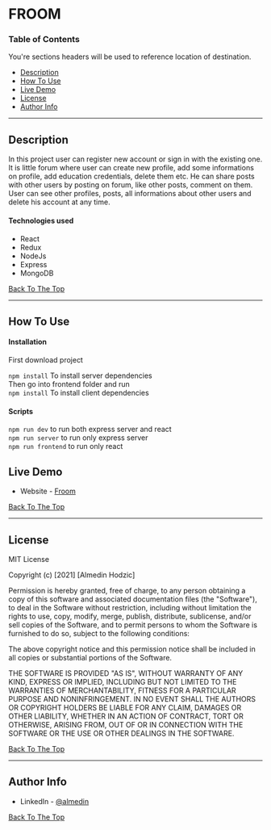 # FROOM

### Table of Contents

You're sections headers will be used to reference location of destination.

- [Description](#description)
- [How To Use](#how-to-use)
- [Live Demo](#live-demo)
- [License](#license)
- [Author Info](#author-info)

---

## Description

In this project user can register new account or sign in with the existing one.
It is little forum where user can create new profile, add some informations on profile, add education credentials, delete them etc. He can share posts with other users by posting on forum, like other posts, comment on them. User can see other profiles, posts, all informations about other users and delete his account at any time.

#### Technologies used

- React
- Redux
- NodeJs
- Express
- MongoDB

[Back To The Top](#FROOM)

---

## How To Use

#### Installation

First download project <br/>

`npm install` To install server dependencies <br/>
Then go into frontend folder and run <br/>
`npm install` To install client dependencies

#### Scripts

`npm run dev` to run both express server and react <br/>
`npm run server` to run only express server <br/>
`npm run frontend` to run only react

## Live Demo

- Website - [Froom](https://froom-best.herokuapp.com/)

[Back To The Top](#FROOM)

---

## License

MIT License

Copyright (c) [2021] [Almedin Hodzic]

Permission is hereby granted, free of charge, to any person obtaining a copy
of this software and associated documentation files (the "Software"), to deal
in the Software without restriction, including without limitation the rights
to use, copy, modify, merge, publish, distribute, sublicense, and/or sell
copies of the Software, and to permit persons to whom the Software is
furnished to do so, subject to the following conditions:

The above copyright notice and this permission notice shall be included in all
copies or substantial portions of the Software.

THE SOFTWARE IS PROVIDED "AS IS", WITHOUT WARRANTY OF ANY KIND, EXPRESS OR
IMPLIED, INCLUDING BUT NOT LIMITED TO THE WARRANTIES OF MERCHANTABILITY,
FITNESS FOR A PARTICULAR PURPOSE AND NONINFRINGEMENT. IN NO EVENT SHALL THE
AUTHORS OR COPYRIGHT HOLDERS BE LIABLE FOR ANY CLAIM, DAMAGES OR OTHER
LIABILITY, WHETHER IN AN ACTION OF CONTRACT, TORT OR OTHERWISE, ARISING FROM,
OUT OF OR IN CONNECTION WITH THE SOFTWARE OR THE USE OR OTHER DEALINGS IN THE
SOFTWARE.

[Back To The Top](#FROOM)

---

## Author Info

- LinkedIn - [@almedin](https://www.linkedin.com/in/almedin-hodzic-171a3b203/)

[Back To The Top](#FROOM) 

